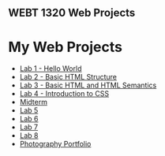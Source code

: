 ## WEBT 1320 Web Projects
<h1>My Web Projects</h1>

<ul>
    <li><a href="Lab1/index.html" target="_blank">Lab 1 - Hello World</a></li>
    <li><a href="Lab2/index.html" target="_blank">Lab 2 - Basic HTML Structure</a></li>
    <li><a href="Lab3/index.html" target="_blank">Lab 3 - Basic HTML and HTML Semantics</a></li>
    <li><a href="Lab4/index.html" target="_blank">Lab 4 - Introduction to CSS</a></li>
    <li><a href="Midterm/index.html" target="_blank">Midterm</a></li>
    <li><a href="Lab5/index.html" target="_blank">Lab 5</a></li>
    <li><a href="Lab6/index.html" target="_blank">Lab 6</a></li>
    <li><a href="Lab7/index.html" target="_blank">Lab 7</a></li>
    <li><a href="Lab8/index.html" target="_blank">Lab 8</a></li>
    <li><a href="Portfolio/index.html" target="_blank">Photography Portfolio</a></li>
</ul>